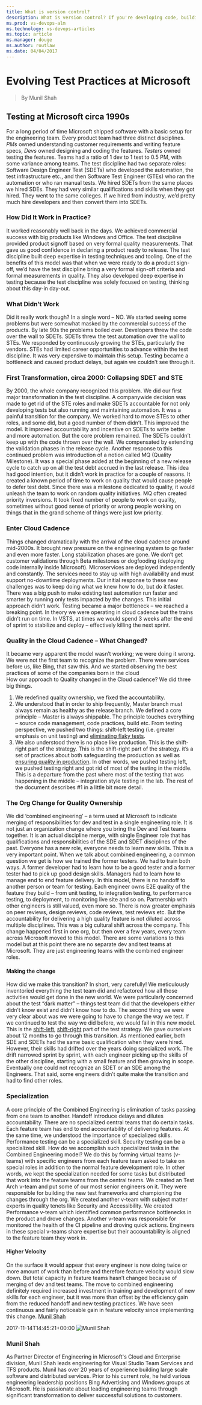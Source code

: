 ```yaml
---
title: What is version control?
description: What is version control? If you're developing code, building websites, or writing documentation, using version control is essential to protect your work.
ms.prod: vs-devops-alm
ms.technology: vs-devops-articles
ms.topic: article
ms.manager: douge
ms.author: routlaw
ms.date: 04/04/2017
---
```

# Evolving Test Practices at Microsoft
> By Munil Shah

## Testing at Microsoft circa 1990s
For a long period of time Microsoft shipped software with a basic setup
for the engineering team. Every product team had three distinct
disciplines. *PMs* owned understanding customer requirements and writing
feature specs, *Devs* owned designing and coding the features. *Testers*
owned testing the features. Teams had a ratio of 1 dev to 1 test to 0.5
PM, with some variance among
teams.
The test discipline had two separate roles: Software Design Engineer
Test (SDETs) who developed the automation, the test infrastructure etc.,
and then Software Test Engineer (STEs) who ran the automation or who ran
manual tests. We hired SDETs from the same places we hired SDEs. They
had very similar qualifications and skills when they got hired. They
went to the same colleges. If we hired from industry, we’d pretty much
hire developers and then convert them into SDETs.
### How Did It Work in Practice?
It worked reasonably well back in the days. We achieved commercial
success with big products like Windows and Office. The test discipline
provided product signoff based on very formal quality measurements. That
gave us good confidence in declaring a product ready to release. The
test discipline built deep expertise in testing techniques and tooling.
One of the benefits of this model was that when we were ready to do a
product sign-off, we’d have the test discipline bring a very formal
sign-off criteria and formal measurements in quality. They also
developed deep expertise in testing because the test discipline was
solely focused on testing, thinking about this day-in day-out.
### What Didn’t Work
Did it really work though? In a single word – NO. We started seeing some
problems but were somewhat masked by the commercial success of the
products. By late 90s the problems boiled over. Developers threw the
code over the wall to SDETs. SDETs threw the test automation over the
wall to STEs. We responded by continuously growing the STEs,
particularly the vendors. STEs had limited career opportunities to
advance within the test discipline. It was very expensive to maintain
this setup. Testing became a bottleneck and caused product delays, but
again we couldn’t see through it.
### First Transformation, circa 2000: Collapsing SDET and STE
By 2000, the whole company recognized this problem. We did our first
major transformation in the test discipline. A companywide decision was
made to get rid of the STE roles and make SDETs accountable for not only
developing tests but also running and maintaining automation. It was a
painful transition for the company. We worked hard to move STEs to other
roles, and some did, but a good number of them didn’t.
This improved the model. It improved accountability and incentive on
SDETs to write better and more automation. But the core problem
remained. The SDETs couldn’t keep up with the code thrown over the wall.
We compensated by extending the validation phases in the release cycle.
Another response to this continued problem was introduction of a notion
called MQ (Quality Milestone). It was a special phase added at the
beginning of a new release cycle to catch up on all the test debt
accrued in the last release. This idea had good intention, but it didn’t
work in practice for a couple of reasons. It created a known period of
time to work on quality that would cause people to defer test debt.
Since there was a milestone dedicated to quality, it would unleash the
team to work on random quality initiatives. MQ often created priority
inversions. It took fixed number of people to work on quality, sometimes
without good sense of priority or wrong people working on things that in
the grand scheme of things were just low priority.
### Enter Cloud Cadence
Things changed dramatically with the arrival of the cloud cadence around
mid-2000s. It brought new pressure on the engineering system to go
faster and even more faster. Long stabilization phases are gone. We
don’t get customer validations through Beta milestones or dogfooding
(deploying code internally inside Microsoft). Microservices are deployed
independently and constantly. The services need to stay up with high
availability and must support no-downtime deployments.
Our initial response to these new challenges was to keep doing what we
knew how to do, but do it faster. There was a big push to make existing
test automation run faster and smarter by running only tests impacted by
the changes.
This initial approach didn’t work. Testing became a major bottleneck –
we reached a breaking point. In theory we were operating in cloud
cadence but the trains didn’t run on time. In VSTS, at times we would
spend 3 weeks after the end of sprint to stabilize and deploy –
effectively killing the next sprint.
### Quality in the Cloud Cadence – What Changed?
It became very apparent the model wasn’t working; we were doing it
wrong. We were not the first team to recognize the problem. There were
services before us, like Bing, that saw this. And we started observing
the best practices of some of the companies born in the cloud  
How our approach to Quality changed in the Cloud cadence? We did three
big things.
1.  We redefined quality ownership, we fixed the accountability.
2.  We understood that in order to ship frequently, Master branch must
    always remain as healthy as the release branch. We defined a core
    principle – Master is always shippable. The principle touches
    everything – source code management, code practices, build etc. From
    testing perspective, we pushed two things: shift-left testing (i.e.
    greater emphasis on unit testing) and [eliminating flaky
    tests](eliminating-flaky-tests.md).
3.  We also understood there is no place like production. This is the
    shift-right part of the strategy. This is the shift-right part of
    the strategy. it’s a set of practices about both safeguarding the
    production as well as [ensuring quality in
    production](shift-right-test-production.md).
In other words, we pushed testing left, we pushed testing right and got
rid of most of the testing in the middle. This is a departure from the
past where most of the testing that was happening in the middle –
integration style testing in the lab. The rest of the document describes
\#1 in a little bit more detail.
### The Org Change for Quality Ownership
We did ‘combined engineering’ – a term used at Microsoft to indicate
merging of responsibilities for dev and test in a single engineering
role. It is not just an organization change where you bring the Dev and
Test teams together. It is an actual discipline merge, with single
Engineer role that has qualifications and responsibilities of the SDE
and SDET disciplines of the past.
Everyone has a new role, everyone needs to learn new skills. This is a
very important point. When we talk about combined engineering, a common
question we get is how we trained the former testers. We had to train
both ways. A former developer had to learn how to be a good tester and a
former tester had to pick up good design skills. Managers had to learn
how to manage end to end feature delivery.
In this model, there is no handoff to another person or team for
testing. Each engineer owns E2E quality of the feature they build – from
unit testing, to integration testing, to performance testing, to
deployment, to monitoring live site and so on. Partnership with other
engineers is still valued, even more so. There is now greater emphasis
on peer reviews, design reviews, code reviews, test reviews etc. But the
accountability for delivering a high quality feature is not diluted
across multiple disciplines.
This was a big cultural shift across the company. This change happened
first in one org, but then over a few years, every team across Microsoft
moved to this model. There are some variations to this model but at this
point there are no separate dev and test teams at Microsoft. They are
just engineering teams with the combined engineer roles.
#### Making the change
How did we make this transition? In short, very carefully\! We
meticulously inventoried everything the test team did and refactored how
all those activities would get done in the new world.
We were particularly concerned about the test “dark matter” – things
test team did that the developers either didn’t know exist and didn’t
know how to do.
The second thing we were very clear about was we were going to have to
change the way we test. If we continued to test the way we did before,
we would fail in this new model. This is the
[shift-left](shift-left-make-testing-fast-reliable.md),
[shift-right](shift-right-test-production.md)
part of the test strategy.
We gave ourselves about 12 months to go through this transition. As
mentioned earlier, both SDE and SDETs had the same basic qualification
when they were hired. However, their skills had drifted over the years
doing specialized work. The drift narrowed sprint by sprint, with each
engineer picking up the skills of the other discipline, starting with a
small feature and then growing in scope. Eventually one could not
recognize an SDET or an SDE among the Engineers. That said, some
engineers didn’t quite make the transition and had to find other roles.
### Specialization
A core principle of the Combined Engineering is elimination of tasks
passing from one team to another. Handoff introduce delays and dilutes
accountability. There are no specialized central teams that do certain
tasks. Each feature team has end to end accountability of delivering
features.
At the same time, we understood the importance of specialized skills.
Performance testing can be a specialized skill. Security testing can be
a specialized skill. How do we accomplish such specialized tasks in the
Combined Engineering model? We do this by forming virtual teams
(v-teams) with specific engineers from each feature team asked to take
on special roles in addition to the normal feature development role. In
other words, we kept the specialization needed for some tasks but
distributed that work into the feature teams from the central teams.
We created an Test Arch v-team and put some of our most senior engineers
on it. They were responsible for building the new test frameworks and
championing the changes through the org. We created another v-team with
subject matter experts in quality tenets like Security and
Accessibility. We created Performance v-team which identified common
performance bottlenecks in the product and drove changes. Another v-team
was responsible for monitored the health of the CI pipeline and droving
quick actions. Engineers in these special v-teams share expertise but
their accountability is aligned to the feature team they work in.
#### Higher Velocity
On the surface it would appear that every engineer is now doing twice or
more amount of work than before and therefore feature velocity would
slow down. But total capacity in feature teams hasn’t changed because of
merging of dev and test teams. The move to combined engineering
definitely required increased investment in training and development of
new skills for each engineer, but it was more than offset by the
efficiency gain from the reduced handoff and new testing practices. We
have seen continuous and fairly noticeable gain in feature velocity
since implementing this change.
  [Munil
Shah](https://www.visualstudio.com/author/munils/ "Posts by Munil Shah")
  
2017-11-14T14:45:21+00:00 
![Munil
Shah](_img/munils_avatar_1509056114-130x130.jpg)
### Munil Shah
As Partner Director of Engineering in Microsoft's Cloud and Enterprise
division, Munil Shah leads engineering for Visual Studio Team Services
and TFS products. Munil has over 20 years of experience building large
scale software and distributed services. Prior to his current role, he
held various engineering leadership positions Bing Advertising and
Windows groups at Microsoft. He is passionate about leading engineering
teams through significant transformation to deliver successful solutions
to customers.